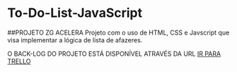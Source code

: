 # To-Do-List-JavaScript
##PROJETO ZG ACELERA
Projeto com o uso de HTML, CSS e Javscript que visa implementar a lógica 
de lista de afazeres.


O BACK-LOG DO PROJETO ESTÁ DISPONÍVEL ATRAVÉS DA URL [IR PARA TRELLO](https://trello.com/b/gqByW5hR/javascpri-todo-list)
